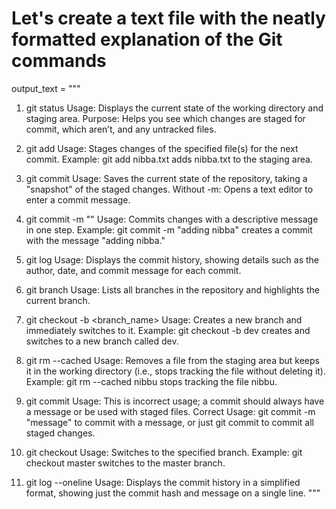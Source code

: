 # Let's create a text file with the neatly formatted explanation of the Git commands
output_text = """
1. git status
   Usage: Displays the current state of the working directory and staging area.
   Purpose: Helps you see which changes are staged for commit, which aren’t, and any untracked files.

2. git add <file>
   Usage: Stages changes of the specified file(s) for the next commit.
   Example: git add nibba.txt adds nibba.txt to the staging area.

3. git commit
   Usage: Saves the current state of the repository, taking a "snapshot" of the staged changes.
   Without -m: Opens a text editor to enter a commit message.

4. git commit -m "<message>"
   Usage: Commits changes with a descriptive message in one step.
   Example: git commit -m "adding nibba" creates a commit with the message "adding nibba."

5. git log
   Usage: Displays the commit history, showing details such as the author, date, and commit message for each commit.

6. git branch
   Usage: Lists all branches in the repository and highlights the current branch.

7. git checkout -b <branch_name>
   Usage: Creates a new branch and immediately switches to it.
   Example: git checkout -b dev creates and switches to a new branch called dev.

8. git rm --cached <file>
   Usage: Removes a file from the staging area but keeps it in the working directory (i.e., stops tracking the file without deleting it).
   Example: git rm --cached nibbu stops tracking the file nibbu.

9. git commit <file>
   Usage: This is incorrect usage; a commit should always have a message or be used with staged files.
   Correct Usage: git commit -m "message" to commit with a message, or just git commit to commit all staged changes.

10. git checkout <branch>
   Usage: Switches to the specified branch.
   Example: git checkout master switches to the master branch.

11. git log --oneline
   Usage: Displays the commit history in a simplified format, showing just the commit hash and message on a single line.
"""
